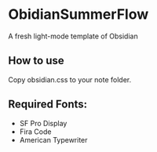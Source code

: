 # ObidianSummerFlow
A fresh light-mode template of Obsidian

## How to use
Copy obsidian.css to your note folder.

## Required Fonts:
- SF Pro Display
- Fira Code
- American Typewriter

